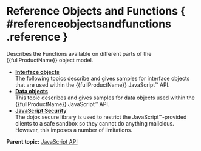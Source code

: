 # Reference Objects and Functions { #referenceobjectsandfunctions .reference }

Describes the Functions available on different parts of the {{fullProductName}} object model.

-   **[Interface objects](ref_jsapi_user_interface_objects.md)**  
The following topics describe and gives samples for interface objects that are used within the {{fullProductName}} JavaScript™ API.
-   **[Data objects](ref_jsapi_ref_data_objects.md)**  
This topic describes and gives samples for data objects used within the {{fullProductName}} JavaScript™ API.
-   **[JavaScript Security](ref_jsapi_javascript_security.md)**  
The dojox.secure library is used to restrict the JavaScript™-provided clients to a safe sandbox so they cannot do anything malicious. However, this imposes a number of limitations.

**Parent topic:** [JavaScript API](ref_javascript_api.md)

